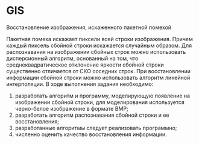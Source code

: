 # GIS
Восстановление изображения, искаженного пакетной помехой 

Пакетная помеха искажает пиксели всей строки изображения. Причем каждый пиксель сбойной строки искажается случайным образом.
Для распознавания на изображении сбойных строк можно использовать дисперсионный алгоритм, основанный на том, что среднеквадратическое отклонение яркости сбойной строки существенно отличается от СКО соседних строк. При восстановлении информации сбойной строки можно использовать алгоритм линейной интерполяции.
В ходе выполнения задания необходимо:
1) разработать алгоритм и программу, моделирующую появление на изображении сбойной строки, для моделирования используется черно-белое изображение в формате BMP;
2) разработать алгоритм распознавания сбойной строки и ее восстановления;
3) разработанные алгоритмы следует реализовать программно;
4) численно оценить качество восстановления информации.
